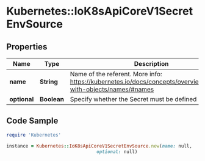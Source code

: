 # Kubernetes::IoK8sApiCoreV1SecretEnvSource

## Properties

Name | Type | Description | Notes
------------ | ------------- | ------------- | -------------
**name** | **String** | Name of the referent. More info: https://kubernetes.io/docs/concepts/overview/working-with-objects/names/#names | [optional] 
**optional** | **Boolean** | Specify whether the Secret must be defined | [optional] 

## Code Sample

```ruby
require 'Kubernetes'

instance = Kubernetes::IoK8sApiCoreV1SecretEnvSource.new(name: null,
                                 optional: null)
```


